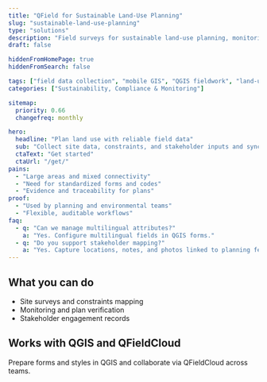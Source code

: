 ```yaml
---
title: "QField for Sustainable Land-Use Planning"
slug: "sustainable-land-use-planning"
type: "solutions"
description: "Field surveys for sustainable land-use planning, monitoring, and stakeholder engagement using mobile GIS."
draft: false

hiddenFromHomePage: true
hiddenFromSearch: false

tags: ["field data collection", "mobile GIS", "QGIS fieldwork", "land-use planning", "sustainability"]
categories: ["Sustainability, Compliance & Monitoring"]

sitemap:
  priority: 0.66
  changefreq: monthly

hero:
  headline: "Plan land use with reliable field data"
  sub: "Collect site data, constraints, and stakeholder inputs and sync securely with QFieldCloud."
  ctaText: "Get started"
  ctaUrl: "/get/"
pains:
  - "Large areas and mixed connectivity"
  - "Need for standardized forms and codes"
  - "Evidence and traceability for plans"
proof:
  - "Used by planning and environmental teams"
  - "Flexible, auditable workflows"
faq:
  - q: "Can we manage multilingual attributes?"
    a: "Yes. Configure multilingual fields in QGIS forms."
  - q: "Do you support stakeholder mapping?"
    a: "Yes. Capture locations, notes, and photos linked to planning features."
---
```


## What you can do
- Site surveys and constraints mapping  
- Monitoring and plan verification  
- Stakeholder engagement records

## Works with QGIS and QFieldCloud
Prepare forms and styles in QGIS and collaborate via QFieldCloud across teams.
